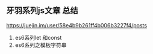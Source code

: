 ## 牙羽系列js文章 总结
https://juejin.im/user/58e4b9b261ff4b006b3227f4/posts

1. es6系列let 和const
2. es6系列之模板字符串
